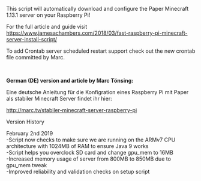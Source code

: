 This script will automatically download and configure the Paper Minecraft 1.13.1 server on your Raspberry Pi!

For the full article and guide visit https://www.jamesachambers.com/2018/03/fast-raspberry-pi-minecraft-server-install-script/

To add Crontab server scheduled restart support check out the new crontab file committed by Marc.

<br>

<b>German (DE) version and article by Marc Tönsing:</b>

Eine deutsche Anleitung für die Konfigration eines Raspberry Pi mit Paper als stabiler Minecraft Server findet ihr hier:

http://marc.tv/stabiler-minecraft-server-raspberry-pi

Version History

February 2nd 2019<br>
-Script now checks to make sure we are running on the ARMv7 CPU architecture with 1024MB of RAM to ensure Java 9 works<br>
-Script helps you overclock SD card and change gpu_mem to 16MB<br>
-Increased memory usage of server from 800MB to 850MB due to gpu_mem tweak<br>
-Improved reliability and validation checks on setup script<br>
